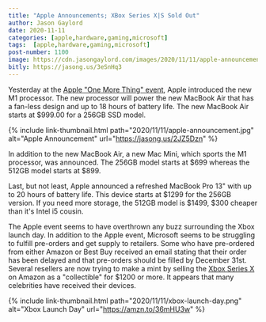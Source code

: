 ```yaml
---
title: "Apple Announcements; XBox Series X|S Sold Out"
author: Jason Gaylord
date: 2020-11-11
categories: [apple,hardware,gaming,microsoft]
tags:  [apple,hardware,gaming,microsoft]
post-number: 1100
image: https://cdn.jasongaylord.com/images/2020/11/11/apple-announcement.jpg
bitly: https://jasong.us/3eSnHq3
---
```


Yesterday at the [Apple "One More Thing" event](https://jasong.us/2TWIHSX), Apple introduced the new M1 processor. The new processor will power the new MacBook Air that has a fan-less design and up to 18 hours of battery life. The new MacBook Air starts at $999.00 for a 256GB SSD model. 

{% include link-thumbnail.html path="2020/11/11/apple-announcement.jpg" alt="Apple Announcement" url="https://jasong.us/2JZ5Dzn" %}

In addition to the new MacBook Air, a new Mac Mini, which sports the M1 processor, was announced. The 256GB model starts at $699 whereas the 512GB model starts at $899.

Last, but not least, Apple announced a refreshed MacBook Pro 13" with up to 20 hours of battery life. This device starts at $1299 for the 256GB version. If you need more storage, the 512GB model is $1499, $300 cheaper than it's Intel i5 cousin.

The Apple event seems to have overthrown any buzz surrounding the Xbox launch day. In addition to the Apple event, Microsoft seems to be struggling to fulfill pre-orders and get supply to retailers. Some who have pre-ordered from either Amazon or Best Buy received an email stating that their order has been delayed and that pre-orders should be filled by December 31st. Several resellers are now trying to make a mint by selling the [Xbox Series X](https://amzn.to/36mHU3w) on Amazon as a "collectible" for $1200 or more. It appears that many celebrities have received their devices.

{% include link-thumbnail.html path="2020/11/11/xbox-launch-day.png" alt="Xbox Launch Day" url="https://amzn.to/36mHU3w" %}